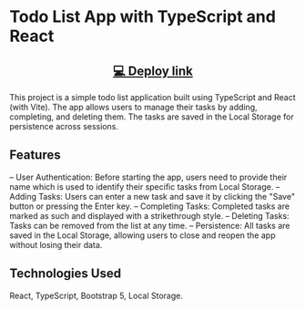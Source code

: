 # Todo List App with TypeScript and React

<h2 align="center"><a href="https://todo-react-pearl-nine.vercel.app/" target="_blank">💻 Deploy link</a></h2>

This project is a simple todo list application built using TypeScript and React (with Vite). The app allows users to manage their tasks by adding, completing, and deleting them. The tasks are saved in the Local Storage for persistence across sessions.

## Features

– User Authentication: Before starting the app, users need to provide their name which is used to identify their specific tasks from Local Storage.
– Adding Tasks: Users can enter a new task and save it by clicking the "Save" button or pressing the Enter key.
– Completing Tasks: Completed tasks are marked as such and displayed with a strikethrough style.
– Deleting Tasks: Tasks can be removed from the list at any time.
– Persistence: All tasks are saved in the Local Storage, allowing users to close and reopen the app without losing their data.

## Technologies Used

React, TypeScript, Bootstrap 5, Local Storage.
